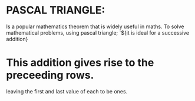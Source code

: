 # PASCAL TRIANGLE:
Is a popular mathematics theorem that is widely useful in maths.
To solve mathematical problems, using pascal triangle;
 `${it is ideal for a successive addition}
 # This addition gives rise to the preceeding rows.
 leaving the first and last value of each to be ones.
